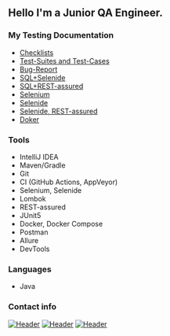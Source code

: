## Hello I'm a Junior QA Engineer. 

### My Testing Documentation 

- [Checklists](https://docs.google.com/spreadsheets/d/1dMaiv-fHev5tkJidjy6abSGqMlyZuX80ZVpgY1hlupA/edit#gid=0)
- [Test-Suites and Test-Cases](https://docs.google.com/spreadsheets/d/1gkJzCmewltZJLrLYWJbLOmxQ_imYMdo1WAGjzGS-nZk/edit#gid=0)
- [Bug-Report](https://github.com/mzrivan/Patterns-task1/issues/1)
- [SQL+Selenide](https://github.com/mzrivan/SQLtest)
- [SQL+REST-assured](https://github.com/mzrivan/SQL_api)
- [Selenium](https://github.com/mzrivan/SeleniumTests)
- [Selenide](https://github.com/mzrivan/Patterns-task1)
- [Selenide, REST-assured](https://github.com/mzrivan/Patterns-task2)
- [Doker](https://github.com/mzrivan/Docker.1)

### Tools
- IntelliJ IDEA
- Maven/Gradle
- Git
- CI (GitHub Actions, AppVeyor)
- Selenium, Selenide
- Lombok
- REST-assured
- JUnit5
- Docker, Docker Compose
- Postman
- Allure
- DevTools

### Languages	
- Java

### Contact info

[![Header](https://img.shields.io/badge/Instagram-090909?style=for-the-badge&logo=instagram&logoColor=9939a3)](https://www.instagram.com/ivan.mzr)
[![Header](https://img.shields.io/badge/Telegram-090909?style=for-the-badge&logo=telegram&logoColor=31a5db)](https://t.me/IvanMzr)
[![Header](https://img.shields.io/badge/Linkedin-090909?style=for-the-badge&logo=linkedin&logoColor=0073b1)](https://www.linkedin.com/in/ivan-mazur-qa)
